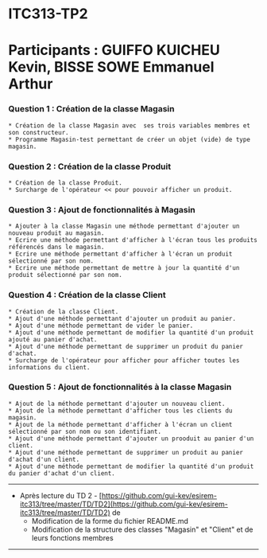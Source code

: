 # ITC313-TP2
# Participants : GUIFFO KUICHEU Kevin, BISSE SOWE Emmanuel Arthur

### Question 1 : Création de la classe Magasin
	* Création de la classe Magasin avec  ses trois variables membres et son constructeur.
	* Programme Magasin-test permettant de créer un objet (vide) de type magasin.
	
### Question 2 : Création de la classe Produit
	* Création de la classe Produit.
	* Surcharge de l'opérateur << pour pouvoir afficher un produit.

### Question 3 : Ajout de fonctionnalités à Magasin
	* Ajouter à la classe Magasin une méthode permettant d'ajouter un nouveau produit au magasin.
	* Ecrire une méthode permettant d'afficher à l'écran tous les produits référencés dans le magasin.
	* Ecrire une méthode permettant d'afficher à l'écran un produit sélectionné par son nom.
	* Ecrire une méthode permettant de mettre à jour la quantité d'un produit sélectionné par son nom.

### Question 4 : Création de la classe Client
	* Création de la classe Client.
	* Ajout d'une méthode permettant d'ajouter un produit au panier.
	* Ajout d'une méthode permettant de vider le panier.
	* Ajout d'une méthode permettant de modifier la quantité d'un produit ajouté au panier d'achat.
	* Ajout d'une méthode permettant de supprimer un produit du panier d'achat.
	* Surcharge de l'opérateur pour afficher pour afficher toutes les informations du client.

### Question 5 : Ajout de fonctionnalités à la classe Magasin
	* Ajout de la méthode permettant d'ajouter un nouveau client.
	* Ajout de la méthode permettant d'afficher tous les clients du magasin.
	* Ajout de la méthode permettant d'afficher à l'écran un client sélectionné par son nom ou son identifiant.
	* Ajout d'une méthode permettant d'ajouter un prooduit au panier d'un client.
	* Ajout d'une méthode permettant de supprimer un produit au panier d'achat d'un client.
	* Ajout d'une méthode permettant de modifier la quantité d'un produit du panier d'achat d'un client.
___________________________________________________________________________________________________________________________
- Après lecture du TD 2 - [https://github.com/gui-kev/esirem-itc313/tree/master/TD/TD2](https://github.com/gui-kev/esirem-itc313/tree/master/TD/TD2) de 
	- Modification de la forme du fichier README.md
	- Modification de la structure des classes "Magasin" et "Client" et de leurs fonctions membres
___________________________________________________________________________________________________________________________
